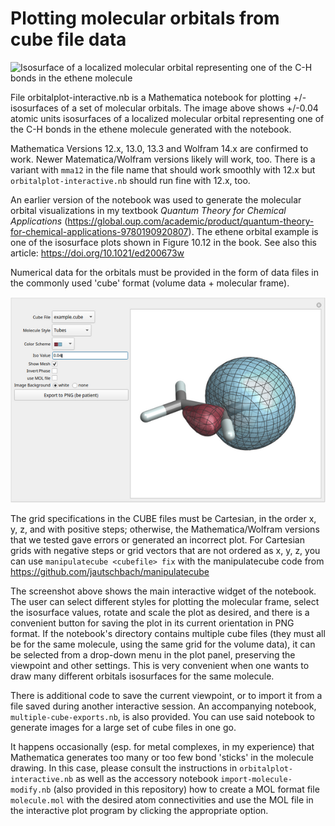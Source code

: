 # Plotting molecular orbitals from cube file data

![Isosurface of a localized molecular orbital representing one of the
 C-H bonds in the ethene molecule](example.png)

File orbitalplot-interactive.nb is a Mathematica notebook for plotting
+/- isosurfaces of a set of molecular orbitals. The image above shows
+/-0.04 atomic units isosurfaces of a localized molecular orbital
representing one of the C-H bonds in the ethene molecule generated
with the notebook.

Mathematica Versions 12.x, 13.0, 13.3 and Wolfram 14.x are confirmed
to work.  Newer Matematica/Wolfram versions likely will work,
too. There is a variant with `mma12` in the file name that should work
smoothly with 12.x but `orbitalplot-interactive.nb` should run fine
with 12.x, too.

An earlier version of the notebook was used to generate the molecular
orbital visualizations in my textbook *Quantum Theory for Chemical
Applications*
(https://global.oup.com/academic/product/quantum-theory-for-chemical-applications-9780190920807). The
ethene orbital example is one of the isosurface plots shown in Figure
10.12 in the book. See also this article:
https://doi.org/10.1021/ed200673w

Numerical data for the orbitals must be provided in the form of data
files in the commonly used 'cube' format (volume data + molecular
frame).

![Screen shot of the interactive plotting panel in the notebook](screenshot.png)


The grid specifications in the CUBE files must be Cartesian, in the
order x, y, z, and with positive steps; otherwise, the
Mathematica/Wolfram versions that we tested gave errors or generated
an incorrect plot. For Cartesian grids with negative steps or grid
vectors that are not ordered as x, y, z, you can use `manipulatecube
<cubefile> fix` with the manipulatecube code from
https://github.com/jautschbach/manipulatecube
 
The screenshot above shows the main interactive widget of the
notebook. The user can select different styles for plotting the
molecular frame, select the isosurface values, rotate and scale the
plot as desired, and there is a convenient button for saving the plot
in its current orientation in PNG format. If the notebook's directory
contains multiple cube files (they must all be for the same molecule,
using the same grid for the volume data), it can be selected from a
drop-down menu in the plot panel, preserving the viewpoint and other
settings. This is very convenient when one wants to draw many
different orbitals isosurfaces for the same molecule.

There is additional code to save the current viewpoint, or to import
it from a file saved during another interactive session. An
accompanying notebook, `multiple-cube-exports.nb`, is also provided. You
can use said notebook to generate images for a large set of cube files
in one go.

It happens occasionally (esp. for metal complexes, in my experience)
that Mathematica generates too many or too few bond 'sticks' in the
molecule drawing. In this case, please consult the instructions in
`orbitalplot-interactive.nb` as well as the accessory notebook
`import-molecule-modify.nb` (also provided in this repository) how to
create a MOL format file `molecule.mol` with the desired atom
connectivities and use the MOL file in the interactive plot program by
clicking the appropriate option.

